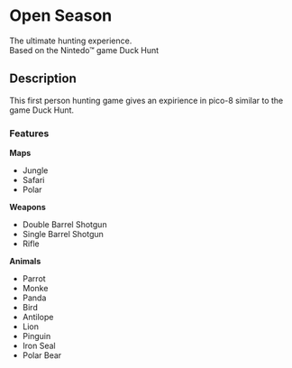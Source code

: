 # Open Season
The ultimate hunting experience.  
Based on the Nintedo™ game Duck Hunt  

## Description  
This first person hunting game gives an expirience in pico-8 similar to the game Duck Hunt.

### Features
**Maps**    
* Jungle  
* Safari  
* Polar  

**Weapons**
* Double Barrel Shotgun
* Single Barrel Shotgun
* Rifle

**Animals**
* Parrot
* Monke
* Panda
* Bird
* Antilope
* Lion
* Pinguin
* Iron Seal
* Polar Bear

